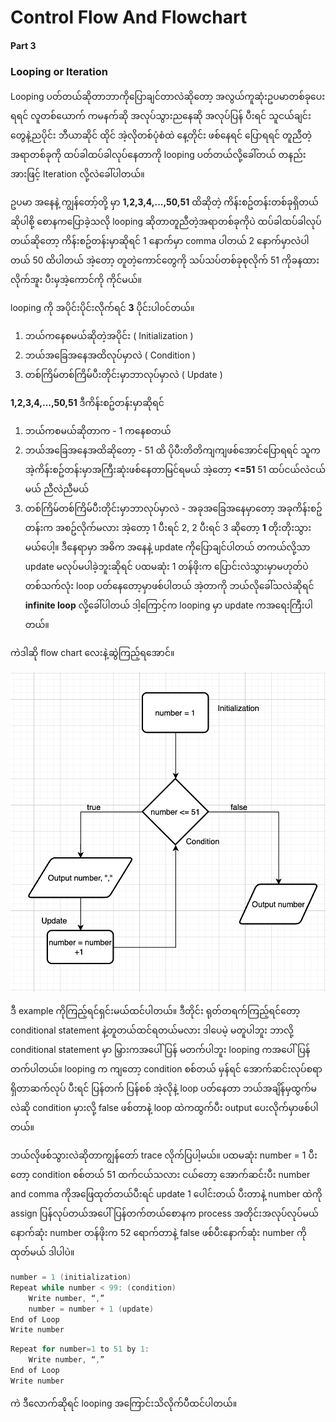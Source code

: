 # Control Flow And Flowchart 

####  Part 3

### Looping or Iteration

Looping ပတ်တယ်ဆိုတာဘာကိုပြောချင်တာလဲဆိုတော့ အလွယ်ကူဆုံးဥပမာတစ်ခုပေးရရင် လူတစ်ယောက် ကမနက်ဆို အလုပ်သွားညနေဆို အလုပ်ပြန် ပီးရင် သူငယ်ချင်းတွေနဲ့ညပိုင်း ဘီယာဆိုင် ထိုင် အဲ့လိုတစ်ပုံစံထဲ နေ့တိုင်း ဖစ်နေရင် ပြောရရင် တူညီတဲ့ အရာတစ်ခုကို ထပ်ခါထပ်ခါလုပ်နေတာကို looping ပတ်တယ်လို့ခေါ်တယ် တနည်းအားဖြင့် Iteration လို့လဲခေါ်ပါတယ်။ 

ဥပမာ အနေနဲ့ ကျွန်တော့်တို့ မှာ **1,2,3,4,...,50,51** ထိဆိုတဲ့ ကိန်းစဥ်တန်းတစ်ခုရှိတယ်ဆိုပါစို့ စောနကပြောခဲ့သလို looping ဆိုတာတူညီတဲ့အရာတစ်ခုကိုပဲ ထပ်ခါထပ်ခါလုပ်တယ်ဆိုတော့ ကိန်းစဥ်တန်းမှာဆိုရင် 1 နောက်မှာ comma ပါတယ် 2 နောက်မှာလဲပါတယ် 50 ထိပါတယ် အဲ့တော့ တူတဲ့ကောင်တွေကို သပ်သပ်တစ်ခုစုလိုက် 51 ကိုခနထားလိုက်အူး ပီးမှအဲ့ကောင်ကို ကိုင်မယ်။

looping ကို အပိုင်းပိုင်းလိုက်ရင် **3** ပိုင်းပါ၀င်တယ်။
1. ဘယ်ကနေစမယ်ဆိုတဲ့အပိုင်း ( Initialization )
2. ဘယ်အခြေအနေအထိလုပ်မှာလဲ ( Condition )
3. တစ်ကြိမ်တစ်ကြိမ်ပီးတိုင်းမှာဘာလုပ်မှာလဲ ( Update )


**1,2,3,4,...,50,51** ဒီကိန်းစဥ်တန်းမှာဆိုရင် 

1. ဘယ်ကစမယ်ဆိုတာက - 1 ကနေစတယ် 
2. ဘယ်အခြေအနေအထိဆိုတော့ -  51 ထိ ပိုပီးတိတိကျကျဖစ်အောင်ပြောရရင် သူက အဲ့ကိန်းစဥ်တန်းမှာအကြီးဆုံးဖစ်နေတာမြင်ရမယ် အဲ့တော့ **<=51** 51 ထပ်ငယ်လဲငယ်မယ် ညီလဲညီမယ်
3. တစ်ကြိမ်တစ်ကြိမ်ပီးတိုင်းမှာဘာလုပ်မှာလဲ -  အခုအခြေအနေမှာတော့ အခုကိန်းစဥ်တန်းက အစဥ်လိုက်မလား အဲ့တော့ 1 ပီးရင် 2, 2 ပီးရင် 3 ဆိုတော့ **1** တိုးတိုးသွားမယ်ပေါ့။ ဒီနေရာမှာ အဓိက အနေနဲ့ update ကိုပြောချင်ပါတယ် တကယ်လို့သာ update မလုပ်မပါခဲ့ဘူးဆိုရင် ပထမဆုံး 1 တန်ဖိုးက ပြောင်းလဲသွားမှာမဟုတ်ပဲ တစ်သက်လုံး loop ပတ်နေတော့မှာဖစ်ပါတယ် အဲ့တာကို ဘယ်လိုခေါ်သလဲဆိုရင် **infinite loop** လို့ခေါ်ပါတယ် ဒါ့ကြောင့်က looping မှာ update ကအရေးကြီးပါတယ်။ 

ကဲဒါဆို flow chart လေးနဲ့ဆွဲကြည့်ရအောင်။

![Flowchart](https://github.com/aungsannphyo/Data-Structure-And-Algorithms/blob/main/image/flowchart5.png?raw=true)

ဒီ example ကိုကြည့်ရင်ရှင်းမယ်ထင်ပါတယ်။ ဒီတိုင်း ရုတ်တရက်ကြည့်ရင်တော့ conditional statement နဲ့တူတယ်ထင်ရတယ်မလား ဒါပေမဲ့ မတူပါဘူး ဘာလို့ conditional statement မှာ မြှားကအပေါ်ပြန် မတက်ပါဘူး looping ကအပေါ်ပြန်တက်ပါတယ်။ looping က ကျတော့ condition စစ်တယ် မှန်ရင် အောက်ဆင်းလုပ်စရာရှိတာဆက်လုပ် ပီးရင် ပြန်တက် ပြန်စစ် အဲ့လိုနဲ့ loop ပတ်နေတာ ဘယ်အချိန်မှထွက်မလဲဆို condition မှားလို့ false ဖစ်တာနဲ့ loop ထဲကထွက်ပီး output ပေးလိုက်မှာဖစ်ပါတယ်။

ဘယ်လိုဖစ်သွားလဲဆိုတာကျွန်တော် trace လိုက်ပြပါ့မယ်။
ပထမဆုံး number = 1 ပီးတော့ condition စစ်တယ် 51 ထက်ငယ်သလား ငယ်တော့ အောက်ဆင်းပီး number and comma ကိုအဖြေထုတ်တယ်ပီးရင် update 1 ပေါင်းတယ် ပီးတာနဲ့ number ထဲကို assign ပြန်လုပ်တယ်အပေါ်ပြန်တက်တယ်စောနက process အတိုင်းအလုပ်လုပ်မယ် နောက်ဆုံး number တန်ဖိုးက 52 ရောက်တာနဲ့  false ဖစ်ပီးနောက်ဆုံး number ကိုထုတ်မယ် ဒါပါပဲ။

```csharp
number = 1 (initialization)
Repeat while number < 99: (condition)
    Write number, “,”
    number = number + 1 (update)
End of Loop
Write number
```

```csharp
Repeat for number=1 to 51 by 1:
    Write number, “,”
End of Loop
Write number
```

ကဲ ဒီလောက်ဆိုရင် looping အကြောင်းသိလိုက်ပီထင်ပါတယ်။​
